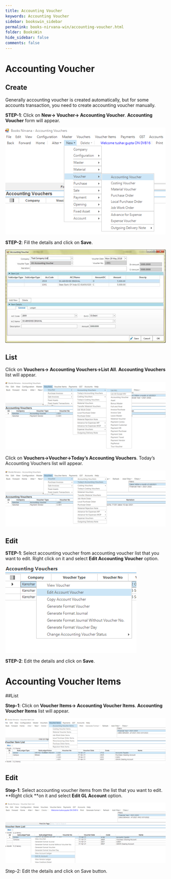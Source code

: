 ```yaml
---
title: Accounting Voucher
keywords: Accounting Voucher
sidebar: bookswin_sidebar
permalink: books-nirvana-win/accounting-voucher.html
folder: BooksWin
hide_sidebar: false
comments: false
---
```


# Accounting Voucher

## Create

Generally accounting voucher is created automatically, but for some accounts transaction, you need to create accounting voucher manually.

**STEP-1**: Click on **New-> Voucher-> Accounting Voucher**. **Accounting Voucher** form will appear.

![](/images/accounting-vouch-create.png)

**STEP-2**: Fill the details and click on **Save**.

![](/images/accounting-vouch-create-save.jpg)

## List

Click on **Vouchers-> Accounting Vouchers->List All**. **Accounting Vouchers** list will appear.

![](/images/accounting-vouch-list.png)

Click on **Vouchers->Voucher->Today’s Accounting Vouchers**. Today’s Accounting Vouchers list will appear.

![](/images/accounting-vouch-list2.png)

## Edit

**STEP-1**: Select accounting voucher from accounting voucher list that you want to edit. Right click on it and select **Edit Accounting Voucher** option.

![](/images/accounting-vouch-edit.png)

**STEP-2**: Edit the details and click on **Save**.

# Accounting Voucher Items

##List

**Step-1**: Click on **Voucher Items-> Accounting Voucher Items**. **Accounting Voucher Items** list will appear.

![](/images/AccountVoucherItemList.png)


## Edit

**Step-1**: Select accounting voucher items from the list that you want to edit. **Right click **on it and select **Edit GL Account** option.

![](/images/AccountVoucherItemEdit.png)

Step-2: Edit the details and click on Save button.

